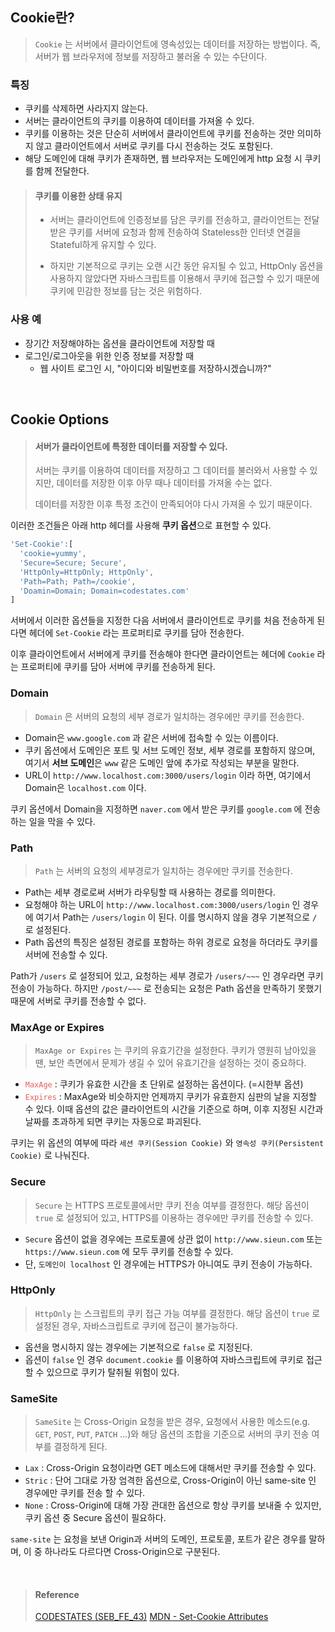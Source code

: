 ## Cookie란?

> `Cookie` 는 서버에서 클라이언트에 영속성있는 데이터를 저장하는 방법이다. 즉, 서버가 웹 브라우저에 정보를 저장하고 불러올 수 있는 수단이다.

### 특징

- 쿠키를 삭제하면 사라지지 않는다.
- 서버는 클라이언트의 쿠키를 이용하여 데이터를 가져올 수 있다.
- 쿠키를 이용하는 것은 단순히 서버에서 클라이언트에 쿠키를 전송하는 것만 의미하지 않고 클라이언트에서 서버로 쿠키를 다시 전송하는 것도 포함된다.
- 해당 도메인에 대해 쿠키가 존재하면, 웹 브라우저는 도메인에게 http 요청 시 쿠키를 함께 전달한다.

> #### 쿠키를 이용한 상태 유지
>
> - 서버는 클라이언트에 인증정보를 담은 쿠키를 전송하고, 클라이언트는 전달받은 쿠키를 서버에 요청과 함께 전송하여 Stateless한 인터넷 연결을 Stateful하게 유지할 수 있다.
>
> - 하지만 기본적으로 쿠키는 오랜 시간 동안 유지될 수 있고, HttpOnly 옵션을 사용하지 않았다면 자바스크립트를 이용해서 쿠키에 접근할 수 있기 때문에 쿠키에 민감한 정보를 담는 것은 위험하다.

### 사용 예

- 장기간 저장해야하는 옵션을 클라이언트에 저장할 때
- 로그인/로그아웃을 위한 인증 정보를 저장할 때
  - 웹 사이트 로그인 시, "아이디와 비밀번호를 저장하시겠습니까?"

<br>

## Cookie Options

> #### 서버가 클라이언트에 특정한 데이터를 저장할 수 있다.
>
> 서버는 쿠키를 이용하여 데이터를 저장하고 그 데이터를 불러와서 사용할 수 있지만, 데이터를 저장한 이후 아무 때나 데이터를 가져올 수는 없다.
>
> 데이터를 저장한 이후 특정 조건이 만족되어야 다시 가져올 수 있기 때문이다.

이러한 조건들은 아래 http 헤더를 사용해 **쿠키 옵션**으로 표현할 수 있다.

```jsx
'Set-Cookie':[
  'cookie=yummy',
  'Secure=Secure; Secure',
  'HttpOnly=HttpOnly; HttpOnly',
  'Path=Path; Path=/cookie',
  'Doamin=Domain; Domain=codestates.com'
]
```

서버에서 이러한 옵션들을 지정한 다음 서버에서 클라이언트로 쿠키를 처음 전송하게 된다면 헤더에 `Set-Cookie` 라는 프로퍼티로 쿠키를 담아 전송한다.

이후 클라이언트에서 서버에게 쿠키를 전송해야 한다면 클라이언트는 헤더에 `Cookie` 라는 프로퍼티에 쿠키를 담아 서버에 쿠키를 전송하게 된다.

### Domain

> `Domain` 은 서버의 요청의 세부 경로가 일치하는 경우에만 쿠키를 전송한다.

- Domain은 `www.google.com` 과 같은 서버에 접속할 수 있는 이름이다.
- 쿠키 옵션에서 도메인은 포트 및 서브 도메인 정보, 세부 경로를 포함하지 않으며, 여기서 **서브 도메인**은 `www` 같은 도메인 앞에 추가로 작성되는 부분을 말한다.
- URL이 `http://www.localhost.com:3000/users/login` 이라 하면, 여기에서 Domain은 `localhost.com` 이다.

쿠키 옵션에서 Domain을 지정하면 `naver.com` 에서 받은 쿠키를 `google.com` 에 전송하는 일을 막을 수 있다.

### Path

> `Path` 는 서버의 요청의 세부경로가 일치하는 경우에만 쿠키를 전송한다.

- Path는 세부 경로로써 서버가 라우팅할 때 사용하는 경로를 의미한다.
- 요청해야 하는 URL이 `http://www.localhost.com:3000/users/login` 인 경우에 여기서 Path는 `/users/login` 이 된다. 이를 명시하지 않을 경우 기본적으로 `/` 로 설정된다.
- Path 옵션의 특징은 설정된 경로를 포함하는 하위 경로로 요청을 하더라도 쿠키를 서버에 전송할 수 있다.

Path가 `/users` 로 설정되어 있고, 요청하는 세부 경로가 `/users/~~~` 인 경우라면 쿠키 전송이 가능하다. 하지만 `/post/~~~` 로 전송되는 요청은 Path 옵션을 만족하기 못했기 때문에 서버로 쿠키를 전송할 수 없다.

### MaxAge or Expires

> `MaxAge or Expires` 는 쿠키의 유효기간을 설정한다. 쿠키가 영원히 남아있을 땐, 보안 측면에서 문제가 생길 수 있어 유효기간을 설정하는 것이 중요하다.

- <span style="color: #E65E5E">`MaxAge` </span>: 쿠키가 유효한 시간을 초 단위로 설정하는 옵션이다. (=시한부 옵션)
- <span style="color: #E65E5E">`Expires` </span> : MaxAge와 비슷하지만 언제까지 쿠키가 유효한지 심판의 날을 지정할 수 있다. 이때 옵션의 값은 클라이언트의 시간을 기준으로 하며, 이후 지정된 시간과 날짜를 초과하게 되면 쿠키는 자동으로 파괴된다.

쿠키는 위 옵션의 여부에 따라 `세션 쿠키(Session Cookie)` 와 `영속성 쿠키(Persistent Cookie)` 로 나눠진다.

### Secure

> `Secure` 는 HTTPS 프로토콜에서만 쿠키 전송 여부를 결정한다. 해당 옵션이 `true` 로 설정되어 있고, HTTPS를 이용하는 경우에만 쿠키를 전송할 수 있다.

- `Secure` 옵션이 없을 경우에는 프로토콜에 상관 없이 `http://www.sieun.com` 또는 `https://www.sieun.com` 에 모두 쿠키를 전송할 수 있다.
- 단, `도메인이 localhost` 인 경우에는 HTTPS가 아니여도 쿠키 전송이 가능하다.

### HttpOnly

> `HttpOnly` 는 스크립트의 쿠키 접근 가능 여부를 결정한다. 해당 옵션이 `true` 로 설정된 경우, 자바스크립트로 쿠키에 접근이 불가능하다.

- 옵션을 명시하지 않는 경우에는 기본적으로 `false` 로 지정된다.
- 옵션이 `false` 인 경우 `document.cookie` 를 이용하여 자바스크립트에 쿠키로 접근할 수 있으므로 쿠키가 탈취될 위험이 있다.

### SameSite

> `SameSite` 는 Cross-Origin 요청을 받은 경우, 요청에서 사용한 메소드(e.g. `GET`, `POST`, `PUT`, `PATCH` …)와 해당 옵션의 조합을 기준으로 서버의 쿠키 전송 여부를 결정하게 된다.

- `Lax` : Cross-Origin 요청이라면 GET 메소드에 대해서만 쿠키를 전송할 수 있다.
- `Stric` : 단어 그대로 가장 엄격한 옵션으로, Cross-Origin이 아닌 same-site 인 경우에만 쿠키를 전송 할 수 있다.
- `None` : Cross-Origin에 대해 가장 관대한 옵션으로 항상 쿠키를 보내줄 수 있지만, 쿠키 옵션 중 Secure 옵션이 필요하다.

`same-site` 는 요청을 보낸 Origin과 서버의 도메인, 프로토콜, 포트가 같은 경우를 말하며, 이 중 하나라도 다르다면 Cross-Origin으로 구분된다.

<br>

> #### Reference
>
> [CODESTATES (SEB_FE_43)](https://www.codestates.com/)
> [MDN - Set-Cookie Attributes](https://developer.mozilla.org/en-US/docs/Web/HTTP/Headers/Set-Cookie)
